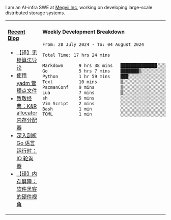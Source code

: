 I am an AI-infra SWE at [Megvii Inc](https://en.megvii.com/), working on developing large-scale distributed storage systems.

<table width="960px">
<tr>
<td valign="top" width="50%">

#### <a href="https://www.kongjun18.me" target="_blank">Recent Blog</a>

<!-- BLOG-POST-LIST:START -->
- [【译】无锁算法导论](https://kongjun18.github.io/posts/2023/07/14/)
- [使用 yadm 管理点文件](https://kongjun18.github.io/posts/2023/04/07/)
- [致敬经典：K&amp;R allocator 内存分配器](https://kongjun18.github.io/posts/2022/12/12/)
- [深入剖析 Go 语言运行时：IO 轮询器](https://kongjun18.github.io/posts/2022/11/21/)
- [【译】内存屏障：软件黑客的硬件视角](https://kongjun18.github.io/posts/2022/11/03/)
<!-- BLOG-POST-LIST:END -->

</td>
<td valign="top" width="50%">

#### Weekly Development Breakdown

<!--START_SECTION:waka-->

```txt
From: 28 July 2024 - To: 04 August 2024

Total Time: 17 hrs 24 mins

Markdown      9 hrs 38 mins   ██████████████░░░░░░░░░░░   55.37 %
Go            5 hrs 7 mins    ███████▒░░░░░░░░░░░░░░░░░   29.46 %
Python        1 hr 59 mins    ███░░░░░░░░░░░░░░░░░░░░░░   11.42 %
Text          10 mins         ▒░░░░░░░░░░░░░░░░░░░░░░░░   01.03 %
PacmanConf    9 mins          ▒░░░░░░░░░░░░░░░░░░░░░░░░   00.89 %
Lua           7 mins          ▒░░░░░░░░░░░░░░░░░░░░░░░░   00.67 %
sh            5 mins          ░░░░░░░░░░░░░░░░░░░░░░░░░   00.49 %
Vim Script    2 mins          ░░░░░░░░░░░░░░░░░░░░░░░░░   00.20 %
Bash          1 min           ░░░░░░░░░░░░░░░░░░░░░░░░░   00.12 %
TOML          1 min           ░░░░░░░░░░░░░░░░░░░░░░░░░   00.11 %
```

<!--END_SECTION:waka-->
</td>
</tr>

</table>

